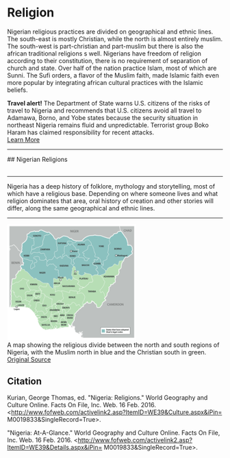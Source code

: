 # Religion

Nigerian religious practices are divided on geographical and ethnic lines. The south-east is mostly Christian, while the north is almost entirely muslim. The south-west is part-christian and part-muslim but there is also the african traditional religions s well. Nigerians have freedom of religion according to their constitution, there is no requirement of separation of church and state. Over half of the nation practice Islam, most of which are Sunni. The Sufi orders, a flavor of the Muslim faith, made Islamic faith even more popular by integrating african cultural practices with the Islamic beliefs.

<div class="alert alert-warning" role="alert">
  <strong>Travel alert!</strong> The Department of State warns U.S. citizens of the risks of travel to Nigeria and recommends that U.S. citizens avoid all travel to Adamawa, Borno, and Yobe states because the security situation in northeast Nigeria remains fluid and unpredictable. Terrorist group Boko Haram has claimed responsibility for recent attacks. <br />
<a href="https://travel.state.gov/content/passports/en/alertswarnings/nigeria-travel-warning.html">Learn More</a>
</div>

<hr />
## Nigerian Religions
<div id="religion_chart_container"><canvas id="religion_chart" width="300" height="300"></canvas><div style="display: inline-block;"id="chart-legend"></div></div>
<script>
$("#religion_chart_container").hide();
$("#religion_chart_container").fadeIn();
var religion_chart = {};
religion_chart.data = [
    {
        value: 50,
        color:"#F7464A",
        highlight: "#FF5A5E",
        label: "Muslim"
    },
    {
        value: 40,
        color: "#46BFBD",
        highlight: "#5AD3D1",
        label: "Christian"
    },
    {
        value: 10,
        color: "#FDB45C",
        highlight: "#FFC870",
        label: "Indigenous Beliefs"
    }
];
religion_chart.ctx = document.getElementById("religion_chart").getContext("2d");
        religion_chart.pie = new Chart(religion_chart.ctx).Pie(religion_chart.data,{
    animateScale: true,
    animateRotate: false
});

legend(document.getElementById('chart-legend'), religion_chart.data, religion_chart.pie);
</script>
<hr />

Nigeria has a deep history of folklore, mythology and storytelling, most of which have a religious base. Depending on where someone lives and what religion dominates that area, oral history of creation and other stories will differ, along the same geographical and ethnic lines.

<hr />
  <img src="/static/religion/sharia-law-map.png" style="width:60%;height:60%" onclick="window.open('/static/religion/sharia-law-map.png')" />
<div class="caption">A map showing the religious divide between the north and south regions of Nigeria, with the Muslim north in blue and the Christian south in green. <a href="http://socialandpolitical2016.blogspot.com/2014/09/religion.html">Original Source</a></div>

## Citation
Kurian, George Thomas, ed. "Nigeria: Religions." World Geography and Culture Online. Facts On File, Inc. Web. 16 Feb. 2016. <http://www.fofweb.com/activelink2.asp?ItemID=WE39&Culture.aspx&iPin= M0019833&SingleRecord=True>.

"Nigeria: At-A-Glance." World Geography and Culture Online. Facts On File, Inc. Web. 16 Feb. 2016. <http://www.fofweb.com/activelink2.asp?ItemID=WE39&Details.aspx&iPin= M0019833&SingleRecord=True>.
